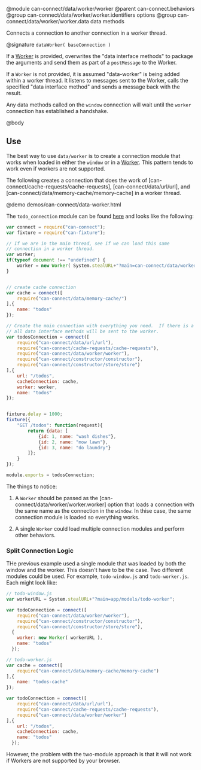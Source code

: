 @module can-connect/data/worker/worker
@parent can-connect.behaviors
@group can-connect/data/worker/worker.identifiers options
@group can-connect/data/worker/worker.data data methods

Connects a connection to another connection in a worker thread.

@signature `dataWorker( baseConnection )`

If a [Worker](https://developer.mozilla.org/en-US/docs/Web/API/Web_Workers_API/Using_web_workers)
is provided, overwrites the "data interface methods" to package the arguments and send them as
part of a `postMessage` to the Worker.


If a `Worker` is not provided, it is assumed "data-worker" is being added
within a worker thread.  It listens to messages sent to the Worker, calls the specified "data interface method"
and sends a message back with the result.

Any data methods called on the `window` connection will wait until the `worker` connection
has established a handshake.

@body

## Use

The best way to use `data/worker` is to create a connection module that works when loaded in
either the `window` or in a [Worker](https://developer.mozilla.org/en-US/docs/Web/API/Web_Workers_API/Using_web_workers).
This pattern tends to work even if workers are not supported.

The following creates a connection that does the work of [can-connect/cache-requests/cache-requests],
[can-connect/data/url/url], and [can-connect/data/memory-cache/memory-cache] in a worker thread.  

@demo demos/can-connect/data-worker.html

The `todo_connection` module can be found [here](https://github.com/canjs/can-connect/blob/master/src/data/worker/demo/todo_connection.js)
and looks like the following:


```js
var connect = require("can-connect");
var fixture = require("can-fixture");

// If we are in the main thread, see if we can load this same
// connection in a worker thread.
var worker;
if(typeof document !== "undefined") {
	worker = new Worker( System.stealURL+"?main=can-connect/data/worker/demo/todo_connection" );
}


// create cache connection
var cache = connect([
	require("can-connect/data/memory-cache/")
],{
	name: "todos"
});

// Create the main connection with everything you need.  If there is a worker,
// all data interface methods will be sent to the worker.
var todosConnection = connect([
	require("can-connect/data/url/url"),
	require("can-connect/cache-requests/cache-requests"),
	require("can-connect/data/worker/worker"),
	require("can-connect/constructor/constructor"),
	require("can-connect/constructor/store/store")
],{
    url: "/todos",
    cacheConnection: cache,
    worker: worker,
    name: "todos"
});


fixture.delay = 1000;
fixture({
	"GET /todos": function(request){
		return {data: [
			{id: 1, name: "wash dishes"},
			{id: 2, name: "mow lawn"},
			{id: 3, name: "do laundry"}
		]};
	}
});

module.exports = todosConnection;
```



The things to notice:

1. A `Worker` should be passed as the [can-connect/data/worker/worker.worker] option
that loads a connection with the same name as the connection in the `window`.  In thise case, the same
connection module is loaded so everything works.

2. A single `Worker` could load multiple connection modules and perform other behaviors.  

### Split Connection Logic

THe previous example used a single module that was loaded by both the window and the worker.
This doesn't have to be the case.  Two different modules could be used.  For example, `todo-window.js` and
`todo-worker.js`.  Each might look like:

```js
// todo-window.js
var workerURL = System.stealURL+"?main=app/models/todo-worker";

var todoConnection = connect([
	require("can-connect/data/worker/worker"),
	require("can-connect/constructor/constructor"),
	require("can-connect/constructor/store/store"),
  {
    worker: new Worker( workerURL ),
    name: "todos"
  });
```

```js
// todo-worker.js
var cache = connect([
	require("can-connect/data/memory-cache/memory-cache")
],{
	name: "todos-cache"
});

var todoConnection = connect([
	require("can-connect/data/url/url"),
	require("can-connect/cache-requests/cache-requests"),
	require("can-connect/data/worker/worker")
],{
    url: "/todos",
    cacheConnection: cache,
    name: "todos"
  });
```

However, the problem with the two-module approach is that it will not work
if Workers are not supported by your browser.
